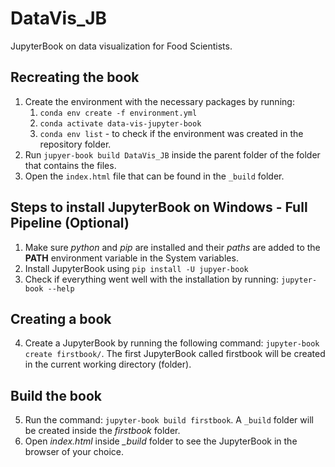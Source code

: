 # DataVis_JB
JupyterBook on data visualization for Food Scientists.

## Recreating the book

1. Create the environment with the necessary packages by running: 
	1. `conda env create -f environment.yml`
	2. `conda activate data-vis-jupyter-book`
	3. `conda env list` - to check if the environment was created
in the repository folder.
2. Run `jupyer-book build DataVis_JB` inside the parent folder of the folder that contains the files. 
3. Open the `index.html` file that can be found in the `_build` folder. 


## Steps to install JupyterBook on Windows - Full Pipeline (Optional)

1. Make sure *python* and *pip* are installed and their *paths* are added to the **PATH** 
environment variable in the System variables.
2. Install JupyterBook using `pip install -U jupyer-book`
3. Check if everything went well with the installation by running: `jupyter-book --help`

## Creating a book
4.	Create a JupyterBook by running the following command: `jupyter-book create firstbook/`. 
The first JupyterBook called firstbook will be created in the current working directory (folder).

## Build the book
5.	Run the command: `jupyter-book build firstbook`. A `_build` folder will be created inside 
the *firstbook* folder. 
6. Open *index.html* inside *_build* folder to see the JupyterBook in the browser of your choice.
